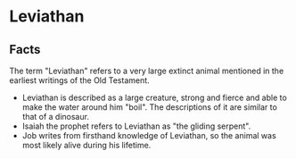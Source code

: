 # Leviathan

## Facts

The term "Leviathan" refers to a very large extinct animal mentioned in the earliest writings of the Old Testament.

* Leviathan is described as a large creature, strong and fierce and able to make the water around him "boil". The descriptions of it are similar to that of a dinosaur.
* Isaiah the prophet refers to Leviathan as "the gliding serpent".
* Job writes from firsthand knowledge of Leviathan, so the animal was most likely alive during his lifetime.
